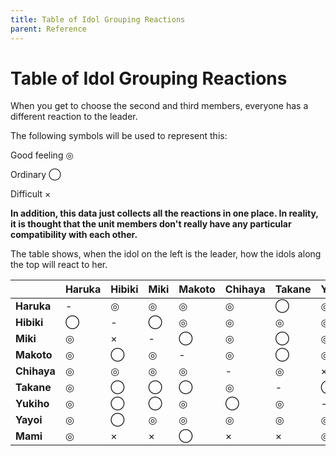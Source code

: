 ```yaml
---
title: Table of Idol Grouping Reactions
parent: Reference
---
```


# Table of Idol Grouping Reactions

When you get to choose the second and third members, everyone has a different reaction to the leader.

The following symbols will be used to represent this:

Good feeling ◎ 

Ordinary ◯ 

Difficult ×

**In addition, this data just collects all the reactions in one place.  In reality, it is thought that the unit members don't really have any particular compatibility with each other.**

The table shows, when the idol on the left is the leader, how the idols along the top will react to her.

|             | Haruka | Hibiki | Miki | Makoto | Chihaya | Takane | Yukiho | Yayoi | Mami |
|-------------|--------|--------|------|--------|---------|--------|--------|-------|------|
| **Haruka**  | - | ◎ | ◎ | ◎ | ◎ | ◯ | ◎ | ◎ | ◎ |
| **Hibiki**  | ◯ | - | ◯ | ◎ | ◎ | ◎ | ◎ | ◎ | ◎ |
| **Miki**    | ◎ | × | - | ◯ | ◎ | ◯ | ◎ | ◎ | ◎ |
| **Makoto**  | ◎ | ◯ | ◎ | - | ◎ | ◯ | ◎ | ◎ | ◎ |
| **Chihaya** | ◎ | ◎ | ◎ | ◎ | - | ◎ | × | ◎ | × |
| **Takane**  | ◎ | ◯ | ◯ | ◯ | ◎ | - | ◯ | ◎ | ◎ |
| **Yukiho**  | ◎ | ◯ | ◯ | ◎ | ◯ | ◎ | - | ◎ | × |
| **Yayoi**   | ◎ | ◯ | ◎ | ◎ | ◎ | ◎ | ◎ | - | ◎ |
| **Mami**    | ◎ | × | × | ◯ | × | × | ◎ | ◎ | - |
